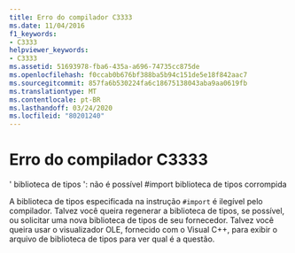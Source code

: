```yaml
---
title: Erro do compilador C3333
ms.date: 11/04/2016
f1_keywords:
- C3333
helpviewer_keywords:
- C3333
ms.assetid: 51693978-fba6-435a-a696-74735cc875de
ms.openlocfilehash: f0ccab0b676bf388ba5b94c151de5e18f842aac7
ms.sourcegitcommit: 857fa6b530224fa6c18675138043aba9aa0619fb
ms.translationtype: MT
ms.contentlocale: pt-BR
ms.lasthandoff: 03/24/2020
ms.locfileid: "80201240"
---
```

# <a name="compiler-error-c3333"></a>Erro do compilador C3333

' biblioteca de tipos ': não é possível #import biblioteca de tipos corrompida

A biblioteca de tipos especificada na instrução `#import` é ilegível pelo compilador. Talvez você queira regenerar a biblioteca de tipos, se possível, ou solicitar uma nova biblioteca de tipos de seu fornecedor. Talvez você queira usar o visualizador OLE, fornecido com o Visual C++, para exibir o arquivo de biblioteca de tipos para ver qual é a questão.

